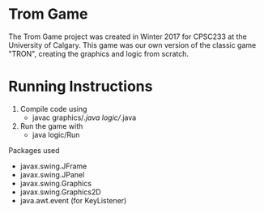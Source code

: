 # Trom Game
The Trom Game project was created in Winter 2017 for CPSC233 at the University of Calgary. This game was our own version of the classic game "TRON", creating the graphics and logic from scratch.

# Running Instructions
1. Compile code using 
    * javac graphics/*.java logic/*.java
2. Run the game with 
    * java logic/Run


Packages used
* javax.swing.JFrame
* javax.swing.JPanel
* javax.swing.Graphics
* javax.swing.Graphics2D
* java.awt.event (for KeyListener)


